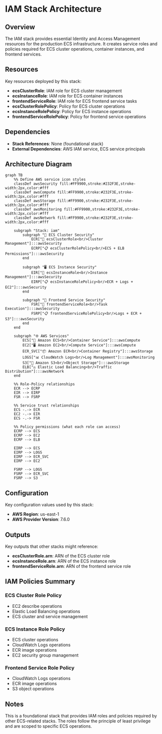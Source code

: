 # IAM Stack Architecture

## Overview
The IAM stack provides essential Identity and Access Management resources for the production ECS infrastructure. It creates service roles and policies required for ECS cluster operations, container instances, and frontend services.

## Resources
Key resources deployed by this stack:
- **ecsClusterRole**: IAM role for ECS cluster management
- **ecsInstanceRole**: IAM role for ECS container instances
- **frontendServiceRole**: IAM role for ECS frontend service tasks
- **ecsClusterRolePolicy**: Policy for ECS cluster operations
- **ecsInstanceRolePolicy**: Policy for ECS instance operations
- **frontendServiceRolePolicy**: Policy for frontend service operations

## Dependencies
- **Stack References**: None (foundational stack)
- **External Dependencies**: AWS IAM service, ECS service principals

## Architecture Diagram

```mermaid
graph TB
    %% Define AWS service icon styles
    classDef awsSecurity fill:#FF9900,stroke:#232F3E,stroke-width:2px,color:#fff
    classDef awsCompute fill:#FF9900,stroke:#232F3E,stroke-width:2px,color:#fff
    classDef awsStorage fill:#FF9900,stroke:#232F3E,stroke-width:2px,color:#fff
    classDef awsMonitoring fill:#FF9900,stroke:#232F3E,stroke-width:2px,color:#fff
    classDef awsNetwork fill:#FF9900,stroke:#232F3E,stroke-width:2px,color:#fff

    subgraph "Stack: iam"
        subgraph "🔐 ECS Cluster Security"
            ECR["🔑 ecsClusterRole<br/>Cluster Management"]:::awsSecurity
            ECRP["📋 ecsClusterRolePolicy<br/>ECS + ELB Permissions"]:::awsSecurity
        end

        subgraph "🖥️ ECS Instance Security"
            EIR["🔑 ecsInstanceRole<br/>Instance Management"]:::awsSecurity
            EIRP["📋 ecsInstanceRolePolicy<br/>ECR + Logs + EC2"]:::awsSecurity
        end

        subgraph "🚀 Frontend Service Security"
            FSR["🔑 frontendServiceRole<br/>Task Execution"]:::awsSecurity
            FSRP["📋 frontendServiceRolePolicy<br/>Logs + ECR + S3"]:::awsSecurity
        end
    end

    subgraph "🌐 AWS Services"
        ECS["🐳 Amazon ECS<br/>Container Service"]:::awsCompute
        EC2["🖥️ Amazon EC2<br/>Compute Service"]:::awsCompute
        ECR_SVC["📦 Amazon ECR<br/>Container Registry"]:::awsStorage
        LOGS["📊 CloudWatch Logs<br/>Log Management"]:::awsMonitoring
        S3["💾 Amazon S3<br/>Object Storage"]:::awsStorage
        ELB["⚖️ Elastic Load Balancing<br/>Traffic Distribution"]:::awsNetwork
    end

    %% Role-Policy relationships
    ECR --> ECRP
    EIR --> EIRP
    FSR --> FSRP

    %% Service trust relationships
    ECS -.-> ECR
    EC2 -.-> EIR
    ECS -.-> FSR

    %% Policy permissions (what each role can access)
    ECRP --> ECS
    ECRP --> EC2
    ECRP --> ELB

    EIRP --> ECS
    EIRP --> LOGS
    EIRP --> ECR_SVC
    EIRP --> EC2

    FSRP --> LOGS
    FSRP --> ECR_SVC
    FSRP --> S3
```

## Configuration
Key configuration values used by this stack:
- **AWS Region**: us-east-1
- **AWS Provider Version**: 7.6.0

## Outputs
Key outputs that other stacks might reference:
- **ecsClusterRole.arn**: ARN of the ECS cluster role
- **ecsInstanceRole.arn**: ARN of the ECS instance role
- **frontendServiceRole.arn**: ARN of the frontend service role

## IAM Policies Summary

### ECS Cluster Role Policy
- EC2 describe operations
- Elastic Load Balancing operations
- ECS cluster and service management

### ECS Instance Role Policy
- ECS cluster operations
- CloudWatch Logs operations
- ECR image operations
- EC2 security group management

### Frontend Service Role Policy
- CloudWatch Logs operations
- ECR image operations
- S3 object operations

## Notes
This is a foundational stack that provides IAM roles and policies required by other ECS-related stacks. The roles follow the principle of least privilege and are scoped to specific ECS operations.